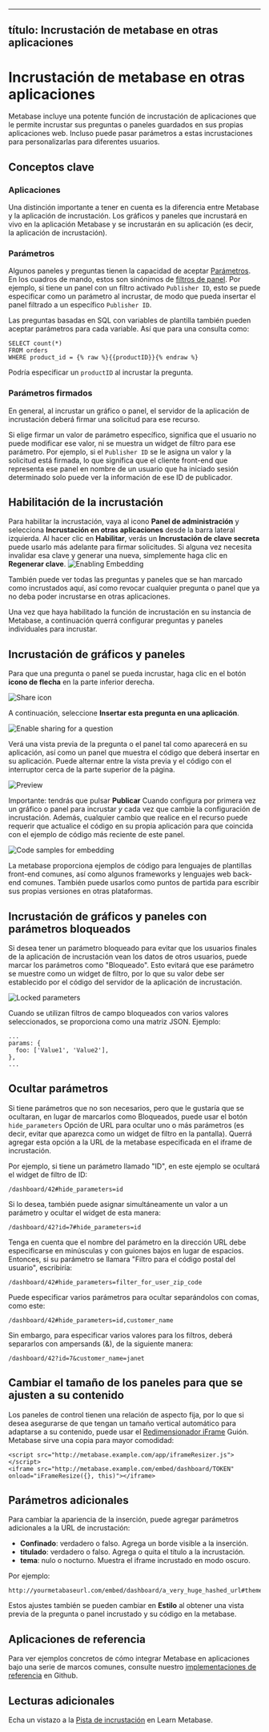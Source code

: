 ***

## título: Incrustación de metabase en otras aplicaciones

# Incrustación de metabase en otras aplicaciones

Metabase incluye una potente función de incrustación de aplicaciones que le permite incrustar sus preguntas o paneles guardados en sus propias aplicaciones web. Incluso puede pasar parámetros a estas incrustaciones para personalizarlas para diferentes usuarios.

## Conceptos clave

### Aplicaciones

Una distinción importante a tener en cuenta es la diferencia entre Metabase y la aplicación de incrustación. Los gráficos y paneles que incrustará en vivo en la aplicación Metabase y se incrustarán en su aplicación (es decir, la aplicación de incrustación).

### Parámetros

Algunos paneles y preguntas tienen la capacidad de aceptar [Parámetros](../users-guide/13-sql-parameters). En los cuadros de mando, estos son sinónimos de [filtros de panel](../users-guide/08-dashboard-filters). Por ejemplo, si tiene un panel con un filtro activado `Publisher ID`, esto se puede especificar como un parámetro al incrustar, de modo que pueda insertar el panel filtrado a un específico `Publisher ID`.

Las preguntas basadas en SQL con variables de plantilla también pueden aceptar parámetros para cada variable. Así que para una consulta como:

    SELECT count(*)
    FROM orders
    WHERE product_id = {% raw %}{{productID}}{% endraw %}

Podría especificar un `productID` al incrustar la pregunta.

### Parámetros firmados

En general, al incrustar un gráfico o panel, el servidor de la aplicación de incrustación deberá firmar una solicitud para ese recurso.

Si elige firmar un valor de parámetro específico, significa que el usuario no puede modificar ese valor, ni se muestra un widget de filtro para ese parámetro. Por ejemplo, si el `Publisher ID` se le asigna un valor y la solicitud está firmada, lo que significa que el cliente front-end que representa ese panel en nombre de un usuario que ha iniciado sesión determinado solo puede ver la información de ese ID de publicador.

## Habilitación de la incrustación

Para habilitar la incrustación, vaya al icono **Panel de administración** y selecciona **Incrustación en otras aplicaciones** desde la barra lateral izquierda. Al hacer clic en **Habilitar**, verás un **Incrustación de clave secreta** puede usarlo más adelante para firmar solicitudes. Si alguna vez necesita invalidar esa clave y generar una nueva, simplemente haga clic en **Regenerar clave**.
![Enabling Embedding](images/embedding/01-enabling.png)

También puede ver todas las preguntas y paneles que se han marcado como incrustados aquí, así como revocar cualquier pregunta o panel que ya no deba poder incrustarse en otras aplicaciones.

Una vez que haya habilitado la función de incrustación en su instancia de Metabase, a continuación querrá configurar preguntas y paneles individuales para incrustar.

## Incrustación de gráficos y paneles

Para que una pregunta o panel se pueda incrustar, haga clic en el botón **icono de flecha** en la parte inferior derecha.

![Share icon](images/embedding/02-share-icon.png)

A continuación, seleccione **Insertar esta pregunta en una aplicación**.

![Enable sharing for a question](images/embedding/03-enable-question.png)

Verá una vista previa de la pregunta o el panel tal como aparecerá en su aplicación, así como un panel que muestra el código que deberá insertar en su aplicación. Puede alternar entre la vista previa y el código con el interruptor cerca de la parte superior de la página.

![Preview](images/embedding/04-preview.png)

Importante: tendrás que pulsar **Publicar** Cuando configura por primera vez un gráfico o panel para incrustar *y* cada vez que cambie la configuración de incrustación. Además, cualquier cambio que realice en el recurso puede requerir que actualice el código en su propia aplicación para que coincida con el ejemplo de código más reciente de este panel.

![Code samples for embedding](images/embedding/05-code.png)

La metabase proporciona ejemplos de código para lenguajes de plantillas front-end comunes, así como algunos frameworks y lenguajes web back-end comunes. También puede usarlos como puntos de partida para escribir sus propias versiones en otras plataformas.

## Incrustación de gráficos y paneles con parámetros bloqueados

Si desea tener un parámetro bloqueado para evitar que los usuarios finales de la aplicación de incrustación vean los datos de otros usuarios, puede marcar los parámetros como "Bloqueado". Esto evitará que ese parámetro se muestre como un widget de filtro, por lo que su valor debe ser establecido por el código del servidor de la aplicación de incrustación.

![Locked parameters](images/embedding/06-locked.png)

Cuando se utilizan filtros de campo bloqueados con varios valores seleccionados, se proporciona como una matriz JSON. Ejemplo:

    ...
    params: {
      foo: ['Value1', 'Value2'],
    },
    ...

## Ocultar parámetros

Si tiene parámetros que no son necesarios, pero que le gustaría que se ocultaran, en lugar de marcarlos como Bloqueados, puede usar el botón `hide_parameters` Opción de URL para ocultar uno o más parámetros (es decir, evitar que aparezca como un widget de filtro en la pantalla). Querrá agregar esta opción a la URL de la metabase especificada en el iframe de incrustación.

Por ejemplo, si tiene un parámetro llamado "ID", en este ejemplo se ocultará el widget de filtro de ID:

    /dashboard/42#hide_parameters=id

Si lo desea, también puede asignar simultáneamente un valor a un parámetro y ocultar el widget de esta manera:

    /dashboard/42?id=7#hide_parameters=id

Tenga en cuenta que el nombre del parámetro en la dirección URL debe especificarse en minúsculas y con guiones bajos en lugar de espacios. Entonces, si su parámetro se llamara "Filtro para el código postal del usuario", escribiría:

    /dashboard/42#hide_parameters=filter_for_user_zip_code

Puede especificar varios parámetros para ocultar separándolos con comas, como este:

    /dashboard/42#hide_parameters=id,customer_name

Sin embargo, para especificar varios valores para los filtros, deberá separarlos con ampersands (&), de la siguiente manera:

    /dashboard/42?id=7&customer_name=janet

## Cambiar el tamaño de los paneles para que se ajusten a su contenido

Los paneles de control tienen una relación de aspecto fija, por lo que si desea asegurarse de que tengan un tamaño vertical automático para adaptarse a su contenido, puede usar el [Redimensionador iFrame](https://github.com/davidjbradshaw/iframe-resizer) Guión. Metabase sirve una copia para mayor comodidad:

    <script src="http://metabase.example.com/app/iframeResizer.js"></script>
    <iframe src="http://metabase.example.com/embed/dashboard/TOKEN" onload="iFrameResize({}, this)"></iframe>

## Parámetros adicionales

Para cambiar la apariencia de la inserción, puede agregar parámetros adicionales a la URL de incrustación:

*   **Confinado**: verdadero o falso. Agrega un borde visible a la inserción.
*   **titulado**: verdadero o falso. Agrega o quita el título a la incrustación.
*   **tema**: nulo o nocturno. Muestra el iframe incrustado en modo oscuro.

Por ejemplo:

    http://yourmetabaseurl.com/embed/dashboard/a_very_huge_hashed_url#theme=night&hide_parameters=category&titled=true&bordered=false

Estos ajustes también se pueden cambiar en **Estilo** al obtener una vista previa de la pregunta o panel incrustado y su código en la metabase.

## Aplicaciones de referencia

Para ver ejemplos concretos de cómo integrar Metabase en aplicaciones bajo una serie de marcos comunes, consulte nuestro [implementaciones de referencia](https://github.com/metabase/embedding-reference-apps) en Github.

## Lecturas adicionales

Echa un vistazo a la [Pista de incrustación](/learn/embedding) en Learn Metabase.
